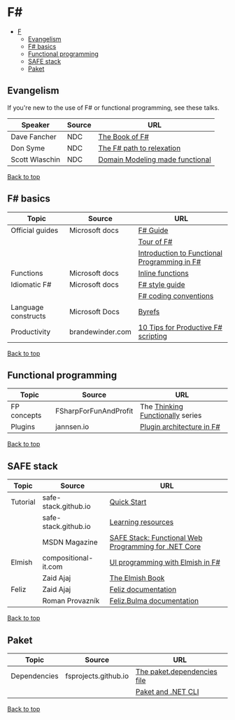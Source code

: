 # F#

[top]: #contents

- [F](#f)
  - [Evangelism](#evangelism)
  - [F# basics](#f-basics)
  - [Functional programming](#functional-programming)
  - [SAFE stack](#safe-stack)
  - [Paket](#paket)

## Evangelism

If you're new to the use of F# or functional programming, see these talks.

| Speaker | Source | URL |
| --- | --- | --- |
| Dave Fancher| NDC | [The Book of F#](https://www.youtube.com/watch?v=eQzF8RrLM6s) |
| Don Syme | NDC | [The F# path to relexation](https://www.youtube.com/watch?v=yL7xBhWrdKw) |
| Scott Wlaschin | NDC | [Domain Modeling made functional](https://www.youtube.com/watch?v=Up7LcbGZFuo) |

[Back to top][top]

## F# basics

| Topic | Source | URL |
| --- | --- | --- |
| Official guides | Microsoft docs | [F# Guide](https://docs.microsoft.com/en-us/dotnet/fsharp/?view=vs-2019) |
| | | [Tour of F#](https://docs.microsoft.com/en-us/dotnet/fsharp/tour) |
| | | [Introduction to Functional Programming in F#](https://docs.microsoft.com/en-us/dotnet/fsharp/introduction-to-functional-programming/index) |
| Functions | Microsoft docs | [Inline functions](https://docs.microsoft.com/en-us/dotnet/fsharp/language-reference/functions/inline-functions) |
| Idiomatic F# | Microsoft docs| [F# style guide](https://docs.microsoft.com/en-us/dotnet/fsharp/style-guide/) |
| | | [F# coding conventions](https://docs.microsoft.com/en-us/dotnet/fsharp/style-guide/conventions) |
| Language constructs | Microsoft Docs | [Byrefs](https://docs.microsoft.com/en-us/dotnet/fsharp/language-reference/byrefs) |
| Productivity | brandewinder.com | [10 Tips for Productive F# scripting](https://brandewinder.com/2016/02/06/10-fsharp-scripting-tips/) |

[Back to top][top]

## Functional programming

| Topic | Source | URL |
| --- | --- | --- |
| FP concepts | FSharpForFunAndProfit | The [Thinking Functionally](https://fsharpforfunandprofit.com/posts/thinking-functionally-intro/) series |
| Plugins | jannsen.io | [Plugin architecture in F#](https://blog.janssen.io/2020-12/Plugin-architecture-in-fsharp) |

[Back to top][top]

## SAFE stack

| Topic | Source | URL |
| --- | --- | --- |
| Tutorial | safe-stack.github.io | [Quick Start](https://safe-stack.github.io/docs/quickstart/) |
| | safe-stack.github.io | [Learning resources](https://safe-stack.github.io/docs/learning/) |
| | MSDN Magazine | [SAFE Stack: Functional Web Programming for .NET Core](https://docs.microsoft.com/en-us/archive/msdn-magazine/2019/october/fsharp-safe-stack-functional-web-programming-for-net-core) |
| Elmish | compositional-it.com | [UI programming with Elmish in F#](https://www.compositional-it.com/news-blog/ui-programming-with-elmish-in-f/) |
| | Zaid Ajaj | [The Elmish Book](https://zaid-ajaj.github.io/the-elmish-book/#/) |
| Feliz | Zaid Ajaj | [Feliz documentation](https://zaid-ajaj.github.io/Feliz) |
| | Roman Provazník | [Feliz.Bulma documentation](https://dzoukr.github.io/Feliz.Bulma) |

[Back to top][top]

## Paket

| Topic | Source | URL |
| --- | --- | --- |
| Dependencies | fsprojects.github.io | [The paket.dependencies file](https://fsprojects.github.io/Paket/dependencies-file.html) |
| | | [Paket and .NET CLI](https://fsprojects.github.io/Paket/paket-and-dotnet-cli.html) |

[Back to top][top]
